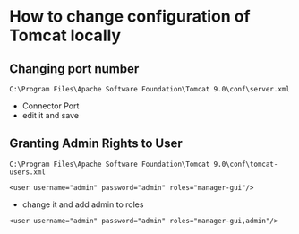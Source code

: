 # How to change configuration of Tomcat locally

## Changing port number
```
C:\Program Files\Apache Software Foundation\Tomcat 9.0\conf\server.xml
```
- Connector Port 
- edit it and save


## Granting Admin Rights to User
```
C:\Program Files\Apache Software Foundation\Tomcat 9.0\conf\tomcat-users.xml
```
``` 
<user username="admin" password="admin" roles="manager-gui"/>
```
- change it and add admin to roles

```
<user username="admin" password="admin" roles="manager-gui,admin"/>
```
